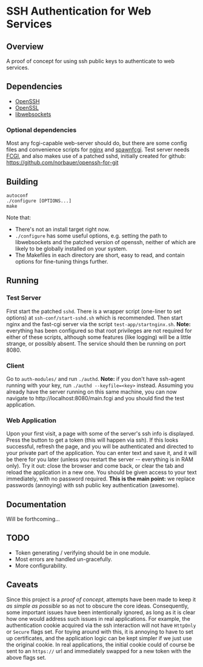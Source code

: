 SSH Authentication for Web Services
===================================

Overview
--------

A proof of concept for using ssh public keys to authenticate to web services.

Dependencies
------------

* [OpenSSH]
* [OpenSSL]
* [libwebsockets]

### Optional dependencies

Most any fcgi-capable web-server should do, but there are some config files
and convenience scripts for [nginx] and [spawnfcgi].  Test server needs
[FCGI], and also makes use of a patched sshd, initially created for github:
https://github.com/norbauer/openssh-for-git


Building
--------

    autoconf
	./configure [OPTIONS...]
	make

Note that:
* There's not an install target right now.
* `./configure` has some useful options, e.g. setting the path to
  libwebsockets and the patched version of openssh, neither of which are
  likely to be globally installed on your system.
* The Makefiles in each directory are short, easy to read, and contain options
  for fine-tuning things further.


Running
-------

### Test Server

First start the patched `sshd`.  There is a wrapper script (one-liner to set
options) at `ssh-conf/start-sshd.sh` which is recommended.  Then start nginx
and the fast-cgi server via the script `test-app/startnginx.sh`.  **Note:**
everything has been configured so that root privileges are not required for
either of these scripts, although some features (like logging) will be a
little strange, or possibly absent.  The service should then be running on
port 8080.

### Client

Go to `auth-modules/` and run `./authd`.  **Note:** if you don't have
ssh-agent running with your key, run `./authd --keyfile=<key>` instead.
Assuming you already have the server running on this same machine, you can now
navigate to http://localhost:8080/main.fcgi and you should find the test
application.

### Web Application

Upon your first visit, a page with some of the server's ssh info is displayed.
Press the button to get a token (this will happen via ssh).  If this looks
successful, refresh the page, and you will be authenticated and directed to
your private part of the application.  You can enter text and save it, and it
will be there for you later (unless you restart the server -- everything is in
RAM only).  Try it out: close the browser and come back, or clear the tab and
reload the application in a new one.  You should be given access to your text
immediately, with no password required.  **This is the main point:** we
replace passwords (annoying) with ssh public key authentication (awesome).


Documentation
-------------

Will be forthcoming...

TODO
----

* Token generating / verifying should be in one module.
* Most errors are handled un-gracefully.
* More configurability.

Caveats
-------

Since this project is a *proof of concept*, attempts have been made to keep it
*as simple as possible* so as not to obscure the core ideas.  Consequently,
some important issues have been intentionally ignored, as long as it is clear
how one would address such issues in real applications.  For example, the
authentication cookie acquired via the ssh interaction will not have
`HttpOnly` or `Secure` flags set.  For toying around with this, it is annoying
to have to set up certificates, and the application logic can be kept simpler
if we just use the original cookie.  In real applications, the initial cookie
could of course be sent to an `https://` url and immediately swapped for a new
token with the above flags set.


[OpenSSH]: http://www.openssh.com/
[FCGI]: http://www.fastcgi.com/drupal/
[nginx]: http://nginx.org/
[OpenSSL]: http://www.openssl.org/
[libwebsockets]: http://libwebsockets.org/trac/libwebsockets
[spawnfcgi]: http://redmine.lighttpd.net/projects/spawn-fcgi/
